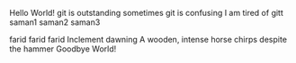 Hello World!
git is outstanding
sometimes git is confusing
I am tired of gitt
saman1
saman2
saman3



farid
farid
farid
Inclement dawning
A wooden, intense horse chirps
despite the hammer
Goodbye World!